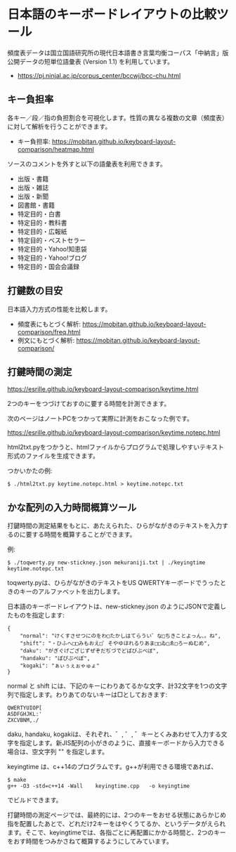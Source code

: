 # 日本語のキーボードレイアウトの比較ツール

頻度表データは国立国語研究所の現代日本語書き言葉均衡コーパス「中納言」版公開データの短単位語彙表 (Version 1.1) を利用しています。

- https://pj.ninjal.ac.jp/corpus_center/bccwj/bcc-chu.html

## キー負担率

各キー／段／指の負担割合を可視化します。性質の異なる複数の文章（頻度表）に対して解析を行うことができます。

- キー負担率: https://mobitan.github.io/keyboard-layout-comparison/heatmap.html

ソースのコメントを外すと以下の語彙表を利用できます。

- 出版・書籍
- 出版・雑誌
- 出版・新聞
- 図書館・書籍
- 特定目的・白書
- 特定目的・教科書
- 特定目的・広報紙
- 特定目的・ベストセラー
- 特定目的・Yahoo!知恵袋
- 特定目的・Yahoo!ブログ
- 特定目的・国会会議録

## 打鍵数の目安

日本語入力方式の性能を比較します。

- 頻度表にもとづく解析: https://mobitan.github.io/keyboard-layout-comparison/freq.html
- 例文にもとづく解析: https://mobitan.github.io/keyboard-layout-comparison/

## 打鍵時間の測定

https://esrille.github.io/keyboard-layout-comparison/keytime.html

2つのキーをつづけておすのに要する時間を計測できます。

次のページはノートPCをつかって実際に計測をおこなった例です。

https://esrille.github.io/keyboard-layout-comparison/keytime.notepc.html

html2txt.pyをつかうと、htmlファイルからプログラムで処理しやすいテキスト形式のファイルを生成できます。

つかいかたの例:
```
$ ./html2txt.py keytime.notepc.html > keytime.notepc.txt
```

## かな配列の入力時間概算ツール

打鍵時間の測定結果をもとに、あたえられた、ひらがながきのテキストを入力するのに要する時間を概算することができます。

例:

```
$ ./toqwerty.py new-stickney.json mekuraniji.txt | ./keyingtime keytime.notepc.txt
```

toqwerty.pyは、ひらがながきのテキストをUS QWERTYキーボードでうったときのキーのアルファベットを出力します。

日本語のキーボードレイアウトは、new-stickney.json のようにJSONで定義したものを指定します:

```
{
    "normal": "けくすさせつにのをわ□たかしはてらうい゛な□ちきことよっん、。ね",
    "shift": "・ひふへ□□みもおえ□゜そやゆほれるりあま□□ゐ□ゑ□ろーぬむめ",
    "daku": "がぎぐげござじずぜぞだぢづでどばびぶべぼ",
    "handaku": "ぱぴぷぺぽ",
    "kogaki": "ぁぃぅぇぉゃゅょ"
}
```

normal と shift には、下記のキーにわりあてるかな文字、計32文字を1つの文字列で指定します。わりあてのないキーは□としておきます:
```
QWERTYUIOP[
ASDFGHJKL:'
ZXCVBNM,./
```

daku, handaku, kogakiは、それぞれ、゛, ゜, ゛キーとくみあわせて入力する文字を指定します。新JIS配列の小がきのように、直接キーボードから入力できる場合は、空文字列 "" を指定します。


keyingtime は、c++14のプログラムです。g++が利用できる環境であれば、

```
$ make
g++ -O3 -std=c++14 -Wall    keyingtime.cpp   -o keyingtime
```

でビルドできます。

打鍵時間の測定ページでは、最終的には、2つのキーをおせる状態にあらかじめ指を配置したあとで、どれだけ2キーをはやくうてるか、というデータがえられます。そこで、keyingtimeでは、各指ごとに再配置にかかる時間と、2つのキーをおす時間をつみかさねて概算するようにしてみています。
